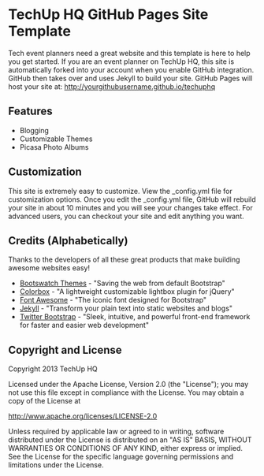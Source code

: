 TechUp HQ GitHub Pages Site Template
====

Tech event planners need a great website and this template is here to help you get started. If you are an event planner on TechUp HQ, this site is automatically forked into your account when you enable GitHub integration. GitHub then takes over and uses Jekyll to build your site. GitHub Pages will host your site at: http://yourgithubusername.github.io/techuphq


Features
----

- Blogging
- Customizable Themes
- Picasa Photo Albums


Customization
----

This site is extremely easy to customize. View the _config.yml file for customization options. Once you edit the _config.yml file, GitHub will rebuild your site in about 10 minutes and you will see your changes take effect. For advanced users, you can checkout your site and edit anything you want.


Credits (Alphabetically)
----
Thanks to the developers of all these great products that make building awesome websites easy!

- [Bootswatch Themes](http://bootswatch.com/) - "Saving the web from default Bootstrap"
- [Colorbox](http://www.jacklmoore.com/colorbox/) - "A lightweight customizable lightbox plugin for jQuery"
- [Font Awesome](http://fortawesome.github.io/Font-Awesome/) - "The iconic font designed for Bootstrap"
- [Jekyll](http://jekyllrb.com/) - "Transform your plain text into static websites and blogs"
- [Twitter Bootstrap](http://twitter.github.io/bootstrap/) - "Sleek, intuitive, and powerful front-end framework for faster and easier web development"


Copyright and License
----
Copyright 2013 TechUp HQ

Licensed under the Apache License, Version 2.0 (the "License"); you may not use this file except in compliance with the License. You may obtain a copy of the License at

http://www.apache.org/licenses/LICENSE-2.0

Unless required by applicable law or agreed to in writing, software distributed under the License is distributed on an "AS IS" BASIS, WITHOUT WARRANTIES OR CONDITIONS OF ANY KIND, either express or implied. See the License for the specific language governing permissions and limitations under the License.